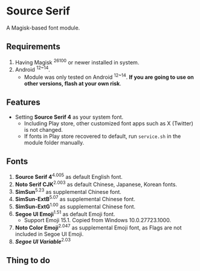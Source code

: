 # Source Serif
A Magisk-based font module.
## Requirements
1. Having Magisk <sup>26100</sup> or newer installed in system.
2. Android <sup>12~14</sup>.
    * Module was only tested on Android <sup>12~14</sup>. **If you are going to use on other versions, flash at your own risk**.
## Features
* Setting **Source Serif 4** as your system font.
    * Including Play store, other customized font apps such as X (Twitter) is not changed.
    * If fonts in Play store recovered to default, run `service.sh` in the module folder manually.
## Fonts
1. **Source Serif 4**<sup>4.005</sup> as default English font.
2. **Noto Serif CJK**<sup>2.003</sup> as default Chinese, Japanese, Korean fonts.
3. **SimSun**<sup>5.23</sup> as supplemental Chinese font.
4. **SimSun-ExtB**<sup>5.07</sup> as supplemental Chinese font.
5. **SimSun-ExtG**<sup>1.00</sup> as supplemental Chinese font.
6. **Segoe UI Emoji**<sup>1.51</sup> as default Emoji font.
   * Support Emoji 15.1. Copied from Windows 10.0.27723.1000.
7. **Noto Color Emoji**<sup>2.047</sup> as supplemental  Emoji font, as Flags are not included in Segoe UI Emoji.
8. *__Segoe UI Variable__*<sup>2.03</sup>
## Thing to do
